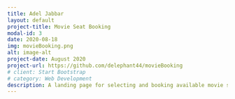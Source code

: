 ```yaml
---
title: Adel Jabbar
layout: default
project-title: Movie Seat Booking
modal-id: 3
date: 2020-08-18
img: movieBooking.png
alt: image-alt
project-date: August 2020
project-url: https://github.com/delephant44/movieBooking
# client: Start Bootstrap
# category: Web Development
description: A landing page for selecting and booking available movie seats at the theater! Built with HTML, CSS, and Javascript.
---
```

